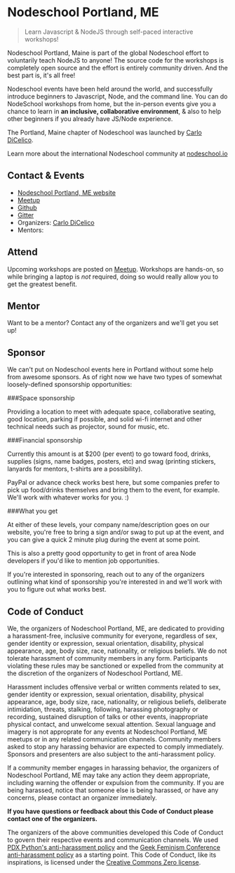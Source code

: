 # **Nodeschool Portland, ME**

>Learn Javascript & NodeJS through self-paced interactive workshops!

Nodeschool Portland, Maine is part of the global Nodeschool effort to voluntarily teach NodeJS to anyone! The source code for the workshops is completely open source and the effort is entirely community driven. And the best part is, it's all free!

Nodeschool events have been held around the world, and successfully introduce beginners to Javascript, Node, and the command line. You can do NodeSchool workshops from home, but the in-person events give you a chance to learn in **an inclusive, collaborative environment**, & also to help other beginners if you already have JS/Node experience.

The Portland, Maine chapter of Nodeschool was launched by [Carlo DiCelico](https://github.com/carlodicelico).

Learn more about the international Nodeschool community at [nodeschool.io](nodeschool.io)

## Contact & Events
* [Nodeschool Portland, ME website](http://nodeschool.io/portland-me)
* [Meetup](http://www.meetup.com/Portland-Maine-Nodeschool)
* [Github](https://github.com/nodeschool/portland-me)
* [Gitter](https://gitter.im/nodeschool/portland-me)
* Organizers: [Carlo DiCelico](https://github.com/carlodicelico)
* Mentors:

## Attend

Upcoming workshops are posted on [Meetup](http://www.meetup.com/Portland-Maine-Nodeschool). Workshops are hands-on, so while bringing a laptop is *not* required, doing so would really allow you to get the greatest benefit.

## Mentor

Want to be a mentor? Contact any of the organizers and we'll get you set up!

## Sponsor

We can't put on Nodeschool events here in Portland without some help from awesome sponsors. As of right now we have two types of somewhat loosely-defined sponsorship opportunities:

###Space sponsorship

Providing a location to meet with adequate space, collaborative seating, good location, parking if possible, and solid wi-fi internet and other technical needs such as projector, sound for music, etc.

###Financial sponsorship

Currently this amount is at $200 (per event) to go toward food, drinks, supplies (signs, name badges, posters, etc) and swag (printing stickers, lanyards for mentors, t-shirts are a possibility).

PayPal or advance check works best here, but some companies prefer to pick up food/drinks themselves and bring them to the event, for example. We'll work with whatever works for you. :)

###What you get

At either of these levels, your company name/description goes on our website, you're free to bring a sign and/or swag to put up at the event, and you can give a quick 2 minute plug during the event at some point.

This is also a pretty good opportunity to get in front of area Node developers if you'd like to mention job opportunities.

If you're interested in sponsoring, reach out to any of the organizers outlining what kind of sponsorship you're interested in and we'll work with you to figure out what works best.

## Code of Conduct

We, the organizers of Nodeschool Portland, ME, are dedicated to providing a
harassment-free, inclusive community for everyone, regardless of sex, gender identity or
expression, sexual orientation, disability, physical appearance, age, body
size, race, nationality, or religious beliefs. We do not tolerate harassment of
community members in any form. Participants violating these rules may be
sanctioned or expelled from the community at the discretion of the organizers
of Nodeschool Portland, ME.

Harassment includes offensive verbal or written comments related to sex, gender
identity or expression, sexual orientation, disability, physical appearance,
age, body size, race, nationality, or religious beliefs, deliberate
intimidation, threats, stalking, following, harassing photography or recording,
sustained disruption of talks or other events, inappropriate physical contact,
and unwelcome sexual attention. Sexual language and imagery is not approprate
for any events at Nodeschool Portland, ME meetups or in any related
communication channels. Community members asked to stop any harassing behavior
are expected to comply immediately. Sponsors and presenters are also subject to
the anti-harassment policy.

If a community member engages in harassing behavior, the organizers of
Nodeschool Portland, ME may take any action they deem appropriate, including
warning the offender or expulsion from the community. If you are being
harassed, notice that someone else is being harassed, or have any concerns,
please contact an organizer immediately.

**If you have questions or feedback about this Code of Conduct please contact
one of the organizers.**

The organizers of the above communities developed this Code of Conduct to
govern their respective events and communication channels. We used [PDX
Python's anti-harassment policy](http://www.meetup.com/pdxpython/pages/Code_of_Conduct/)
and the [Geek Feminism Conference anti-harassment policy](http://geekfeminism.wikia.com/wiki/Conference_anti-harassment/Policy)
as a starting point. This Code of Conduct, like its inspirations, is licensed under
the [Creative Commons Zero license](http://creativecommons.org/publicdomain/zero/1.0/).
